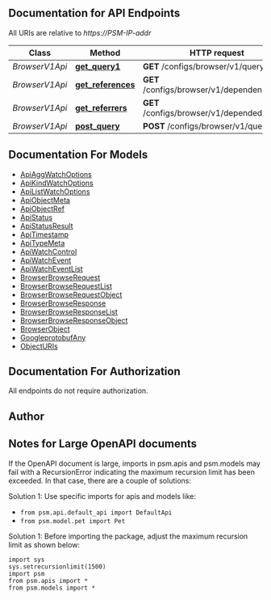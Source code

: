 
## Documentation for API Endpoints

All URIs are relative to *https://PSM-IP-addr*

Class | Method | HTTP request | Description
------------ | ------------- | ------------- | -------------
*BrowserV1Api* | [**get_query1**](../../../../pensando_cloud/docs/BrowserV1Api.md#get_query1) | **GET** /configs/browser/v1/query | 
*BrowserV1Api* | [**get_references**](../../../../pensando_cloud/docs/BrowserV1Api.md#get_references) | **GET** /configs/browser/v1/dependencies/** | 
*BrowserV1Api* | [**get_referrers**](../../../../pensando_cloud/docs/BrowserV1Api.md#get_referrers) | **GET** /configs/browser/v1/dependedby/** | 
*BrowserV1Api* | [**post_query**](../../../../pensando_cloud/docs/BrowserV1Api.md#post_query) | **POST** /configs/browser/v1/query | 


## Documentation For Models

 - [ApiAggWatchOptions](../../../docs/ApiAggWatchOptions.md)
 - [ApiKindWatchOptions](../../../docs/ApiKindWatchOptions.md)
 - [ApiListWatchOptions](../../../docs/ApiListWatchOptions.md)
 - [ApiObjectMeta](../../../docs/ApiObjectMeta.md)
 - [ApiObjectRef](../../../docs/ApiObjectRef.md)
 - [ApiStatus](../../../docs/ApiStatus.md)
 - [ApiStatusResult](../../../docs/ApiStatusResult.md)
 - [ApiTimestamp](../../../docs/ApiTimestamp.md)
 - [ApiTypeMeta](../../../docs/ApiTypeMeta.md)
 - [ApiWatchControl](../../../docs/ApiWatchControl.md)
 - [ApiWatchEvent](../../../docs/ApiWatchEvent.md)
 - [ApiWatchEventList](../../../docs/ApiWatchEventList.md)
 - [BrowserBrowseRequest](../../../docs/BrowserBrowseRequest.md)
 - [BrowserBrowseRequestList](../../../docs/BrowserBrowseRequestList.md)
 - [BrowserBrowseRequestObject](../../../docs/BrowserBrowseRequestObject.md)
 - [BrowserBrowseResponse](../../../docs/BrowserBrowseResponse.md)
 - [BrowserBrowseResponseList](../../../docs/BrowserBrowseResponseList.md)
 - [BrowserBrowseResponseObject](../../../docs/BrowserBrowseResponseObject.md)
 - [BrowserObject](../../../docs/BrowserObject.md)
 - [GoogleprotobufAny](../../../docs/GoogleprotobufAny.md)
 - [ObjectURIs](../../../docs/ObjectURIs.md)


## Documentation For Authorization

 All endpoints do not require authorization.

## Author




## Notes for Large OpenAPI documents
If the OpenAPI document is large, imports in psm.apis and psm.models may fail with a
RecursionError indicating the maximum recursion limit has been exceeded. In that case, there are a couple of solutions:

Solution 1:
Use specific imports for apis and models like:
- `from psm.api.default_api import DefaultApi`
- `from psm.model.pet import Pet`

Solution 1:
Before importing the package, adjust the maximum recursion limit as shown below:
```
import sys
sys.setrecursionlimit(1500)
import psm
from psm.apis import *
from psm.models import *
```
